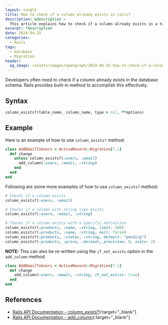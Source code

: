 ```yaml
---
layout: single
title: How to check if a column already exists in rails?
description: &description >
  This article explains how to check if a column already exists in a table in rails.
excerpt: *description
date: 2024-04-25
categories:
  - Rails
tags:
  - Database
  - Migration
header:
  og_image: /assets/images/opengraph/2024-04-25-how-to-check-if-a-column-already-exists-in-rails.png
---
```


Developers often need to check if a column already exists in the database schema.
Rails provides built-in method to accomplish this effectively.

## Syntax

```ruby
column_exists?(table_name, column_name, type = nil, **options)
```

## Example

Here is an example of how to use `column_exists?` method:

```ruby
class AddEmailToUsers < ActiveRecord::Migration[7.1]
  def change
    unless column_exists?(:users, :email)
      add_column(:users, :email, :string)
    end
  end
end
```

Following are some more examples of how to use `column_exists?` method:

```ruby
# Checks if a column exists
column_exists?(:users, :email)

# Checks if a column with string type exists
column_exists?(:users, :email, :string)

# Checks if a column exists with a specific definition
column_exists?(:products, :name, :string, limit: 100)
column_exists?(:products, :name, :string, null: false)
column_exists?(:products, :status, :string, default: "pending")
column_exists?(:products, :price, :decimal, precision: 8, scale: 2)
```

**NOTE:** This can also be re-written using the `if_not_exists` option in the `add_column` method.

```ruby
class AddEmailToUsers < ActiveRecord::Migration[7.1]
  def change
    add_column(:users, :email, :string, if_not_exists: true)
  end
end
```

## References

- [Rails API Documentation - column_exists?](https://api.rubyonrails.org/classes/ActiveRecord/ConnectionAdapters/SchemaStatements.html#method-i-column_exists-3F){:target="_blank"}
- [Rails API Documentation - add_column](https://api.rubyonrails.org/classes/ActiveRecord/ConnectionAdapters/SchemaStatements.html#method-i-add_column){:target="_blank"}
